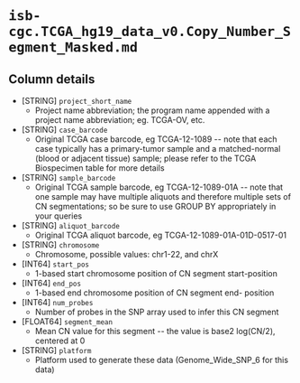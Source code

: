 # `isb-cgc.TCGA_hg19_data_v0.Copy_Number_Segment_Masked.md`

## Column details

* [STRING]    `project_short_name`
  - Project name abbreviation; the program name appended with a project name abbreviation; eg. TCGA-OV, etc.
* [STRING]    `case_barcode`
  - Original TCGA case barcode, eg TCGA-12-1089  --  note that each case typically has a primary-tumor sample and a matched-normal (blood or adjacent tissue) sample; please refer to the TCGA Biospecimen table for more details
* [STRING]    `sample_barcode`
  - Original TCGA sample barcode, eg TCGA-12-1089-01A  --  note that one sample may have multiple aliquots and therefore multiple sets of CN segmentations; so be sure to use GROUP BY appropriately in your queries
* [STRING]    `aliquot_barcode`
  - Original TCGA aliquot barcode, eg TCGA-12-1089-01A-01D-0517-01
* [STRING]    `chromosome`
  - Chromosome, possible values: chr1-22, and chrX
* [INT64]    `start_pos`
  - 1-based start chromosome position of CN segment start-position
* [INT64]    `end_pos`
  - 1-based end chromosome position of CN segment end- position
* [INT64]    `num_probes`
  - Number of probes in the SNP array used to infer this CN segment
* [FLOAT64]    `segment_mean`
  - Mean CN value for this segment -- the value is base2 log(CN/2), centered at 0
* [STRING]    `platform`
  - Platform used to generate these data (Genome_Wide_SNP_6 for this data)

